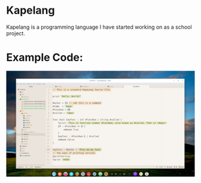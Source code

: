 # Kapelang
Kapelang is a programming language I have started working on as a school project.

# Example Code:
![A pic of example code](https://raw.githubusercontent.com/SladetBask-Kasper/Kapelang/master/screenshots/DeepinScreenshot_20200313191929.png)
